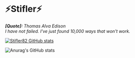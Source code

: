# ⚡Stifler⚡
***[Quote]:*** _Thomas Alva Edison <br> I have not failed. I've just found 10,000 ways that won't work._



<!--
**⚡Stifler82/Stifle82⚡r** is a ✨ _special_ ✨ repository because its `README.md` (this file) appears on your GitHub profile.

Here are some ideas to get you started:

- 🔭 I’m currently working on ...
- 🌱 I’m currently learning ...
- 👯 I’m looking to collaborate on ...
- 🤔 I’m looking for help with ...
- 💬 Ask me about ...
- 📫 How to reach me: ...
- 😄 Pronouns: ...
- ⚡ Fun fact: ...
-->

[![Stifler82 GitHub stats](https://github-readme-stats.vercel.app/api?username=Stifler82&show_icons=true&theme=radical)](https://github.com/Stifler82/github-readme-stats-ruby-one)

![Anurag's GitHub stats](https://github-readme-stats.vercel.app/api?username=anuraghazra&show_icons=true&theme=radical)
